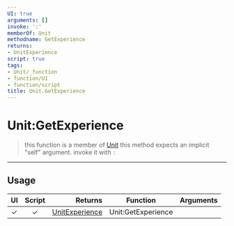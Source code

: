 ```yaml
---
UI: true
arguments: []
invoke: ':'
memberOf: Unit
methodname: GetExperience
returns:
- UnitExperience
script: true
tags:
- Unit/_function
- function/UI
- function/script
title: Unit.GetExperience
---
```

# Unit:GetExperience
> this function is a member of [Unit](civ-6/lua/Unit.md)
> this method expects an implicit "self" argument. invoke it with `:`
-----
## Usage
|  UI | Script | Returns | Function | Arguments |
|:---:|:------:|-------:|:--------:|:---------|
|✓|✓|[UnitExperience](civ-6/lua/UnitExperience.md)|Unit:GetExperience||

